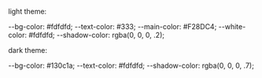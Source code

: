 light theme:

--bg-color: #fdfdfd;
--text-color: #333;
--main-color: #F28DC4;
--white-color: #fdfdfd;
--shadow-color: rgba(0, 0, 0, .2);

dark theme:

--bg-color: #130c1a;
--text-color: #fdfdfd;
--shadow-color: rgba(0, 0, 0, .7);
